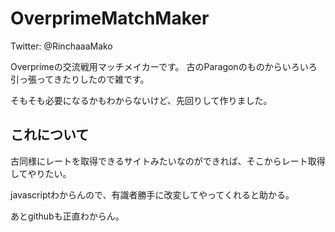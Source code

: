 # OverprimeMatchMaker
Twitter: @RinchaaaMako

Overprimeの交流戦用マッチメイカーです。
古のParagonのものからいろいろ引っ張ってきたりしたので雑です。

そもそも必要になるかもわからないけど、先回りして作りました。

## これについて
古同様にレートを取得できるサイトみたいなのができれば、そこからレート取得してやりたい。

javascriptわからんので、有識者勝手に改変してやってくれると助かる。

あとgithubも正直わからん。

